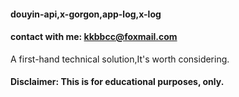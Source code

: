 
#### douyin-api,x-gorgon,app-log,x-log  
#### contact with me: kkbbcc@foxmail.com


A first-hand technical solution,It's worth considering.

#### Disclaimer: This is for educational purposes, only.


